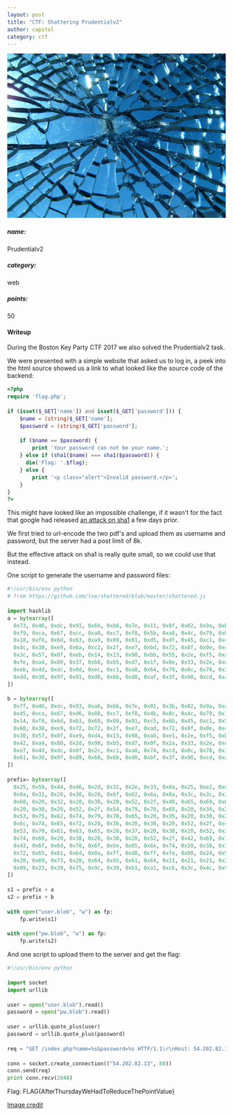 ```yaml
---
layout: post
title: "CTF: Shattering Prudentialv2"
author: capitol
category: ctf
---
```

![bits](/images/Broken_glass.jpg)

##### name:
Prudentialv2

##### category:
web

##### points:
50

#### Writeup

During the Boston Key Party CTF 2017 we also solved the Prudentialv2 task.

We were presented with a simple website that asked us to log in, a peek into the html source
showed us a link to what looked like the source code of the backend:

```php
<?php
require 'flag.php';

if (isset($_GET['name']) and isset($_GET['password'])) {
    $name = (string)$_GET['name'];
    $password = (string)$_GET['password'];

    if ($name == $password) {
        print 'Your password can not be your name.';
    } else if (sha1($name) === sha1($password)) {
      die('Flag: '.$flag);
    } else {
        print '<p class="alert">Invalid password.</p>';
    }
}
?>
```

This might have looked like an impossible challenge, if it wasn't for the fact that
google had released [an attack on sha1](http://shattered.io/) a few days prior.

We first tried to url-encode the two pdf's and upload them as username and password,
but the server had a post limit of 8k.

But the effective attack on sha1 is really quite small, so we could use that instead.

One script to generate the username and password files:
```python
#!/usr/bin/env python
# from https://github.com/lxe/shattered/blob/master/shattered.js

import hashlib
a = bytearray([
  0x73, 0x46, 0xdc, 0x91, 0x66, 0xb6, 0x7e, 0x11, 0x8f, 0x02, 0x9a, 0xb6, 0x21, 0xb2, 0x56, 0x0f,
  0xf9, 0xca, 0x67, 0xcc, 0xa8, 0xc7, 0xf8, 0x5b, 0xa8, 0x4c, 0x79, 0x03, 0x0c, 0x2b, 0x3d, 0xe2,
  0x18, 0xf8, 0x6d, 0xb3, 0xa9, 0x09, 0x01, 0xd5, 0xdf, 0x45, 0xc1, 0x4f, 0x26, 0xfe, 0xdf, 0xb3,
  0xdc, 0x38, 0xe9, 0x6a, 0xc2, 0x2f, 0xe7, 0xbd, 0x72, 0x8f, 0x0e, 0x45, 0xbc, 0xe0, 0x46, 0xd2,
  0x3c, 0x57, 0x0f, 0xeb, 0x14, 0x13, 0x98, 0xbb, 0x55, 0x2e, 0xf5, 0xa0, 0xa8, 0x2b, 0xe3, 0x31,
  0xfe, 0xa4, 0x80, 0x37, 0xb8, 0xb5, 0xd7, 0x1f, 0x0e, 0x33, 0x2e, 0xdf, 0x93, 0xac, 0x35, 0x00,
  0xeb, 0x4d, 0xdc, 0x0d, 0xec, 0xc1, 0xa8, 0x64, 0x79, 0x0c, 0x78, 0x2c, 0x76, 0x21, 0x56, 0x60,
  0xdd, 0x30, 0x97, 0x91, 0xd0, 0x6b, 0xd0, 0xaf, 0x3f, 0x98, 0xcd, 0xa4, 0xbc, 0x46, 0x29, 0xb1
])

b = bytearray([
  0x7f, 0x46, 0xdc, 0x93, 0xa6, 0xb6, 0x7e, 0x01, 0x3b, 0x02, 0x9a, 0xaa, 0x1d, 0xb2, 0x56, 0x0b,
  0x45, 0xca, 0x67, 0xd6, 0x88, 0xc7, 0xf8, 0x4b, 0x8c, 0x4c, 0x79, 0x1f, 0xe0, 0x2b, 0x3d, 0xf6,
  0x14, 0xf8, 0x6d, 0xb1, 0x69, 0x09, 0x01, 0xc5, 0x6b, 0x45, 0xc1, 0x53, 0x0a, 0xfe, 0xdf, 0xb7,
  0x60, 0x38, 0xe9, 0x72, 0x72, 0x2f, 0xe7, 0xad, 0x72, 0x8f, 0x0e, 0x49, 0x04, 0xe0, 0x46, 0xc2,
  0x30, 0x57, 0x0f, 0xe9, 0xd4, 0x13, 0x98, 0xab, 0xe1, 0x2e, 0xf5, 0xbc, 0x94, 0x2b, 0xe3, 0x35,
  0x42, 0xa4, 0x80, 0x2d, 0x98, 0xb5, 0xd7, 0x0f, 0x2a, 0x33, 0x2e, 0xc3, 0x7f, 0xac, 0x35, 0x14,
  0xe7, 0x4d, 0xdc, 0x0f, 0x2c, 0xc1, 0xa8, 0x74, 0xcd, 0x0c, 0x78, 0x30, 0x5a, 0x21, 0x56, 0x64,
  0x61, 0x30, 0x97, 0x89, 0x60, 0x6b, 0xd0, 0xbf, 0x3f, 0x98, 0xcd, 0xa8, 0x04, 0x46, 0x29, 0xa1
])

prefix= bytearray([
  0x25, 0x50, 0x44, 0x46, 0x2d, 0x31, 0x2e, 0x33, 0x0a, 0x25, 0xe2, 0xe3, 0xcf, 0xd3, 0x0a, 0x0a,
  0x0a, 0x31, 0x20, 0x30, 0x20, 0x6f, 0x62, 0x6a, 0x0a, 0x3c, 0x3c, 0x2f, 0x57, 0x69, 0x64, 0x74,
  0x68, 0x20, 0x32, 0x20, 0x30, 0x20, 0x52, 0x2f, 0x48, 0x65, 0x69, 0x67, 0x68, 0x74, 0x20, 0x33,
  0x20, 0x30, 0x20, 0x52, 0x2f, 0x54, 0x79, 0x70, 0x65, 0x20, 0x34, 0x20, 0x30, 0x20, 0x52, 0x2f,
  0x53, 0x75, 0x62, 0x74, 0x79, 0x70, 0x65, 0x20, 0x35, 0x20, 0x30, 0x20, 0x52, 0x2f, 0x46, 0x69,
  0x6c, 0x74, 0x65, 0x72, 0x20, 0x36, 0x20, 0x30, 0x20, 0x52, 0x2f, 0x43, 0x6f, 0x6c, 0x6f, 0x72,
  0x53, 0x70, 0x61, 0x63, 0x65, 0x20, 0x37, 0x20, 0x30, 0x20, 0x52, 0x2f, 0x4c, 0x65, 0x6e, 0x67,
  0x74, 0x68, 0x20, 0x38, 0x20, 0x30, 0x20, 0x52, 0x2f, 0x42, 0x69, 0x74, 0x73, 0x50, 0x65, 0x72,
  0x43, 0x6f, 0x6d, 0x70, 0x6f, 0x6e, 0x65, 0x6e, 0x74, 0x20, 0x38, 0x3e, 0x3e, 0x0a, 0x73, 0x74,
  0x72, 0x65, 0x61, 0x6d, 0x0a, 0xff, 0xd8, 0xff, 0xfe, 0x00, 0x24, 0x53, 0x48, 0x41, 0x2d, 0x31,
  0x20, 0x69, 0x73, 0x20, 0x64, 0x65, 0x61, 0x64, 0x21, 0x21, 0x21, 0x21, 0x21, 0x85, 0x2f, 0xec,
  0x09, 0x23, 0x39, 0x75, 0x9c, 0x39, 0xb1, 0xa1, 0xc6, 0x3c, 0x4c, 0x97, 0xe1, 0xff, 0xfe, 0x01
])

s1 = prefix + a
s2 = prefix + b

with open("user.blob", "w") as fp:
    fp.write(s1)

with open("pw.blob", "w") as fp:
    fp.write(s2)
```

And one script to upload them to the server and get the flag:
```python
#!/usr/bin/env python

import socket
import urllib

user = open("user.blob").read()
password = open("pw.blob").read()

user = urllib.quote_plus(user)
password = urllib.quote_plus(password)

req = "GET /index.php?name=%s&password=%s HTTP/1.1\r\nHost: 54.202.82.13\r\n\r\n" % (user, password)

conn = socket.create_connection(("54.202.82.13", 80))
conn.send(req)
print conn.recv(2048)
```

Flag: FLAG{AfterThursdayWeHadToReduceThePointValue}

[Image credit](https://flickr.com/photos/37996593020@N01)
